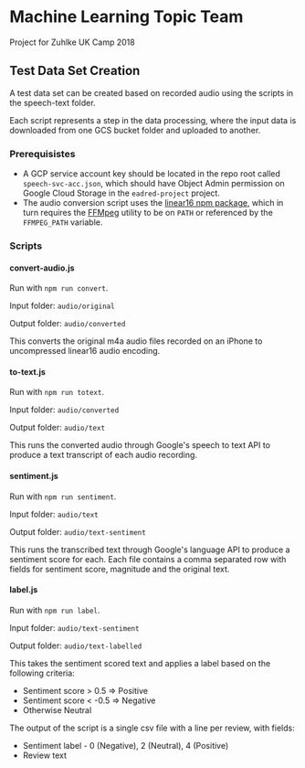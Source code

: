 # Machine Learning Topic Team

Project for Zuhlke UK Camp 2018

## Test Data Set Creation

A test data set can be created based on recorded audio using the scripts in the speech-text folder.

Each script represents a step in the data processing, where the input data is downloaded from one GCS bucket folder and uploaded to another.

### Prerequisistes

+ A GCP service account key should be located in the repo root called `speech-svc-acc.json`, which should have Object Admin permission on Google Cloud Storage in the `eadred-project` project.
+ The audio conversion script uses the [linear16 npm package](https://www.npmjs.com/package/linear16), which in turn requires the [FFMpeg](https://www.ffmpeg.org/) utility to be on `PATH` or referenced by the `FFMPEG_PATH` variable.

### Scripts

#### convert-audio.js

Run with `npm run convert`.

Input folder: `audio/original`

Output folder: `audio/converted`

This converts the original m4a audio files recorded on an iPhone to uncompressed linear16 audio encoding.

#### to-text.js

Run with `npm run totext`.

Input folder: `audio/converted`

Output folder: `audio/text`

This runs the converted audio through Google's speech to text API to produce a text transcript of each audio recording.

#### sentiment.js

Run with `npm run sentiment`.

Input folder: `audio/text`

Output folder: `audio/text-sentiment`

This runs the transcribed text through Google's language API to produce a sentiment score for each. Each file contains a comma separated row with fields for sentiment score, magnitude and the original text.

#### label.js

Run with `npm run label`.

Input folder: `audio/text-sentiment`

Output folder: `audio/text-labelled`

This takes the sentiment scored text and applies a label based on the following criteria: 

+ Sentiment score > 0.5 => Positive
+ Sentiment score < -0.5 => Negative
+ Otherwise Neutral

The output of the script is a single csv file with a line per review, with fields:

+ Sentiment label - 0 (Negative), 2 (Neutral), 4 (Positive)
+ Review text